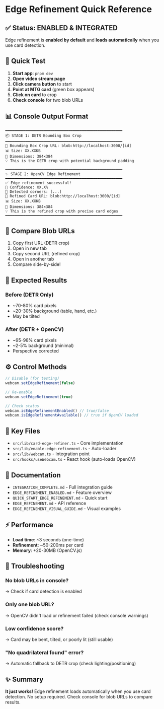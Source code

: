 # Edge Refinement Quick Reference

## ✅ Status: ENABLED & INTEGRATED

Edge refinement is **enabled by default** and **loads automatically** when you use card detection.

## 🚀 Quick Test

1. **Start app**: `pnpm dev`
2. **Open video stream page**
3. **Click camera button** to start
4. **Point at MTG card** (green box appears)
5. **Click on card** to crop
6. **Check console** for two blob URLs

## 📊 Console Output Format

```
━━━━━━━━━━━━━━━━━━━━━━━━━━━━━━━━━━━━━━━━━━━━━━━━━━━━
📦 STAGE 1: DETR Bounding Box Crop
━━━━━━━━━━━━━━━━━━━━━━━━━━━━━━━━━━━━━━━━━━━━━━━━━━━━
🔗 Bounding Box Crop URL: blob:http://localhost:3000/[id]
📊 Size: XX.XXKB
📐 Dimensions: 384×384
💡 This is the DETR crop with potential background padding

━━━━━━━━━━━━━━━━━━━━━━━━━━━━━━━━━━━━━━━━━━━━━━━━━━━━
✨ STAGE 2: OpenCV Edge Refinement
━━━━━━━━━━━━━━━━━━━━━━━━━━━━━━━━━━━━━━━━━━━━━━━━━━━━
✅ Edge refinement successful!
🎯 Confidence: XX.X%
📍 Detected corners: [...]
🔗 Refined Card URL: blob:http://localhost:3000/[id]
📊 Size: XX.XXKB
📐 Dimensions: 384×384
💡 This is the refined crop with precise card edges
━━━━━━━━━━━━━━━━━━━━━━━━━━━━━━━━━━━━━━━━━━━━━━━━━━━━
```

## 🔗 Compare Blob URLs

1. Copy first URL (DETR crop)
2. Open in new tab
3. Copy second URL (refined crop)
4. Open in another tab
5. Compare side-by-side!

## 🎯 Expected Results

### Before (DETR Only)

- ~70-80% card pixels
- ~20-30% background (table, hand, etc.)
- May be tilted

### After (DETR + OpenCV)

- ~95-98% card pixels
- ~2-5% background (minimal)
- Perspective corrected

## ⚙️ Control Methods

```typescript
// Disable (for testing)
webcam.setEdgeRefinement(false)

// Re-enable
webcam.setEdgeRefinement(true)

// Check status
webcam.isEdgeRefinementEnabled() // true/false
webcam.isEdgeRefinementAvailable() // true if OpenCV loaded
```

## 📁 Key Files

- `src/lib/card-edge-refiner.ts` - Core implementation
- `src/lib/enable-edge-refinement.ts` - Auto-loader
- `src/lib/webcam.ts` - Integration point
- `src/hooks/useWebcam.ts` - React hook (auto-loads OpenCV)

## 📖 Documentation

- `INTEGRATION_COMPLETE.md` - Full integration guide
- `EDGE_REFINEMENT_ENABLED.md` - Feature overview
- `QUICK_START_EDGE_REFINEMENT.md` - Quick start
- `EDGE_REFINEMENT.md` - API reference
- `EDGE_REFINEMENT_VISUAL_GUIDE.md` - Visual examples

## ⚡ Performance

- **Load time**: ~3 seconds (one-time)
- **Refinement**: ~50-200ms per card
- **Memory**: +20-30MB (OpenCV.js)

## 🐛 Troubleshooting

### No blob URLs in console?

→ Check if card detection is enabled

### Only one blob URL?

→ OpenCV didn't load or refinement failed (check console warnings)

### Low confidence score?

→ Card may be bent, tilted, or poorly lit (still usable)

### "No quadrilateral found" error?

→ Automatic fallback to DETR crop (check lighting/positioning)

## ✨ Summary

**It just works!** Edge refinement loads automatically when you use card detection. No setup required. Check console for blob URLs to compare results.
